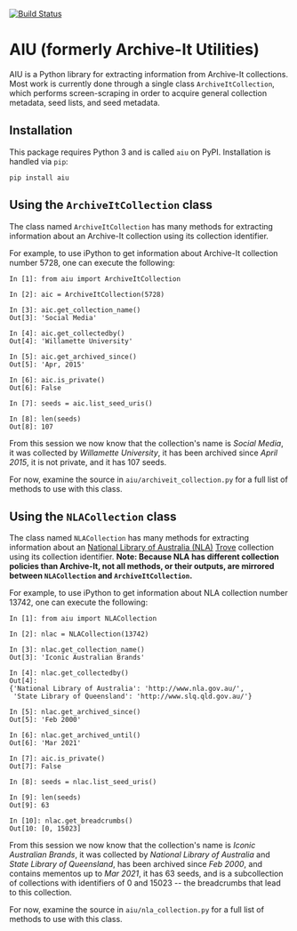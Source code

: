 [![Build Status](https://travis-ci.org/oduwsdl/aiu.svg?branch=master)](https://travis-ci.org/oduwsdl/aiu)

# AIU (formerly Archive-It Utilities)

AIU is a Python library for extracting information from Archive-It collections. Most work is currently done through a single class `ArchiveItCollection`, which performs screen-scraping in order to acquire general collection metadata, seed lists, and seed metadata.

## Installation

This package requires Python 3 and is called `aiu` on PyPI. Installation is handled via `pip`:

`pip install aiu`

## Using the `ArchiveItCollection` class

The class named `ArchiveItCollection` has many methods for extracting information about an Archive-It collection using its collection identifier.

For example, to use iPython to get information about Archive-It collection number 5728, one can execute the following:

```
In [1]: from aiu import ArchiveItCollection

In [2]: aic = ArchiveItCollection(5728)

In [3]: aic.get_collection_name()
Out[3]: 'Social Media'

In [4]: aic.get_collectedby()
Out[4]: 'Willamette University'

In [5]: aic.get_archived_since()
Out[5]: 'Apr, 2015'

In [6]: aic.is_private()
Out[6]: False

In [7]: seeds = aic.list_seed_uris()

In [8]: len(seeds)
Out[8]: 107
```

From this session we now know that the collection's name is _Social Media_, it was collected by _Willamette University_, it has been archived since _April 2015_, it is not private, and it has 107 seeds.

For now, examine the source in `aiu/archiveit_collection.py` for a full list of methods to use with this class.


## Using the `NLACollection` class

The class named `NLACollection` has many methods for extracting information about an [National Library of Australia (NLA)](https://www.nla.gov.au/) [Trove](https://trove.nla.gov.au/website) collection using its collection identifier. **Note: Because NLA has different collection policies than Archive-It, not all methods, or their outputs, are mirrored between `NLACollection` and `ArchiveItCollection`.**

For example, to use iPython to get information about NLA collection number 13742, one can execute the following:

```
In [1]: from aiu import NLACollection

In [2]: nlac = NLACollection(13742)

In [3]: nlac.get_collection_name()
Out[3]: 'Iconic Australian Brands'

In [4]: nlac.get_collectedby()
Out[4]:
{'National Library of Australia': 'http://www.nla.gov.au/',
 'State Library of Queensland': 'http://www.slq.qld.gov.au/'}

In [5]: nlac.get_archived_since()
Out[5]: 'Feb 2000'

In [6]: nlac.get_archived_until()
Out[6]: 'Mar 2021'

In [7]: aic.is_private()
Out[7]: False

In [8]: seeds = nlac.list_seed_uris()

In [9]: len(seeds)
Out[9]: 63

In [10]: nlac.get_breadcrumbs()
Out[10: [0, 15023]

```

From this session we now know that the collection's name is _Iconic Australian Brands_, it was collected by _National Library of Australia_ and _State Library of Queensland_, has been archived since _Feb 2000_, and contains mementos up to _Mar 2021_, it has 63 seeds, and is a subcollection of collections with identifiers of 0 and 15023 -- the breadcrumbs that lead to this collection.

For now, examine the source in `aiu/nla_collection.py` for a full list of methods to use with this class.
